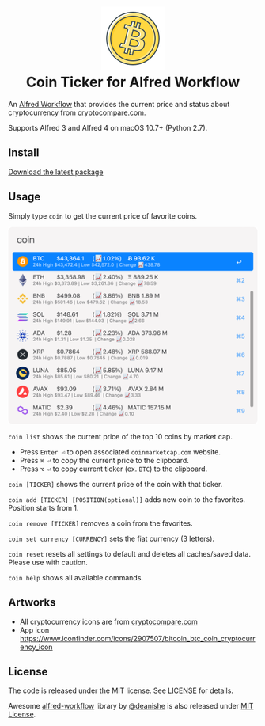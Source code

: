 <h1 align="center">
  <a href="https://github.com/bskim45/alfred-coin-ticker" title="Coin Ticker for Alfred Workflow">
    <img alt="icon" src="https://raw.githubusercontent.com/bskim45/alfred-coin-ticker/main/icon.png" width="128px" />
  </a>
  <br />
  Coin Ticker for Alfred Workflow
</h1>

An [Alfred Workflow](http://www.alfredapp.com/) that provides the current price
and status about cryptocurrency from [cryptocompare.com].

Supports Alfred 3 and Alfred 4 on macOS 10.7+ (Python 2.7).

## Install

[Download the latest package][latest release]

## Usage

Simply type `coin` to get the current price of favorite coins.

<div style="text-align:center">
  <img src="docs/screenshot_coin.png" width="512px" alt="workflow screenshot">
</div>

`coin list` shows the current price of the top 10 coins by market cap.

- Press `Enter ⏎` to open associated `coinmarketcap.com` website.
- Press `⌘ ⏎` to copy the current price to the clipboard.
- Press `⌥ ⏎` to copy current ticker (ex. `BTC`) to the clipboard.

`coin [TICKER]` shows the current price of the coin with that ticker.

`coin add [TICKER] [POSITION(optional)]` adds new coin to the favorites.
Position starts from 1.

`coin remove [TICKER]` removes a coin from the favorites.

`coin set currency [CURRENCY]` sets the fiat currency (3 letters).

`coin reset` resets all settings to default and deletes all caches/saved data.
Please use with caution.

`coin help` shows all available commands.

## Artworks

- All cryptocurrency icons are from [cryptocompare.com]
- App icon https://www.iconfinder.com/icons/2907507/bitcoin_btc_coin_cryptocurrency_icon

## License

The code is released under the MIT license. See [LICENSE](LICENSE) for details.

Awesome [alfred-workflow](https://github.com/deanishe/alfred-workflow) library
by [@deanishe](https://github.com/deanishe) is also released under
[MIT License](alfred-workflow/LICENCE.txt).

[cryptocompare.com]: https://www.cryptocompare.com/
[latest release]: https://github.com/bskim45/alfred-coin-ticker/releases/latest/download/alfred-coin-ticker.alfredworkflow

